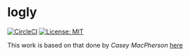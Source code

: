 # logly

[![CircleCI](https://circleci.com/gh/bolorundurowb/logly.svg?style=svg)](https://circleci.com/gh/bolorundurowb/logly)  [![License: MIT](https://img.shields.io/badge/License-MIT-yellow.svg)](LICENSE)

This work is based on that done by _Casey MacPherson_ [here](https://www.codedad.net/2017/08/26/asp-net-core-2-response-logging-2/)

